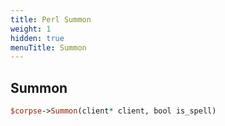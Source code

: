 ```yaml
---
title: Perl Summon
weight: 1
hidden: true
menuTitle: Summon
---
```

## Summon
```perl
$corpse->Summon(client* client, bool is_spell)
```